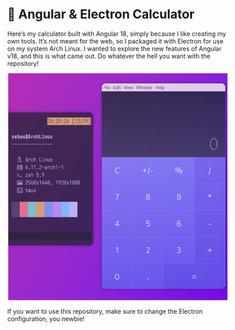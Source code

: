 🧮 Angular & Electron Calculator
===

Here’s my calculator built with Angular 18, simply because I like creating my own tools. It’s not meant for the web, so I packaged it with Electron for use on my system Arch Linux. I wanted to explore the new features of Angular v18, and this is what came out. Do whatever the hell you want with the repository!

<p align="center">
  <img src="public/screenshot.png" alt="screenshot" width="500"/>
</p>

If you want to use this repository, make sure to change the Electron configuration, you newbie!
